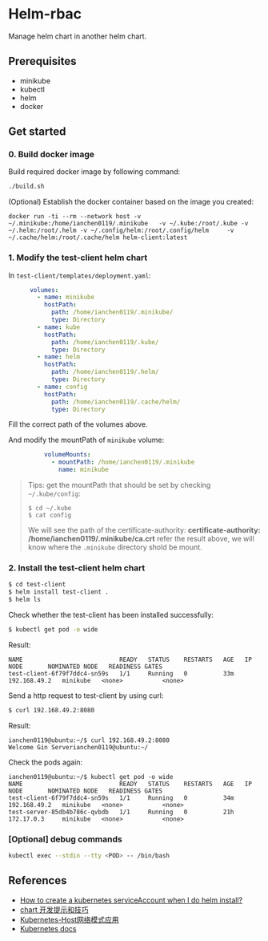 # Helm-rbac

Manage helm chart in another helm chart.

## Prerequisites
- minikube
- kubectl
- helm
- docker
## Get started

### 0. Build docker image

Build required docker image by following command:
```sh
./build.sh
```

(Optional) Establish the docker container based on the image you created:
```
docker run -ti --rm --network host -v ~/.minikube:/home/ianchen0119/.minikube   -v ~/.kube:/root/.kube -v ~/.helm:/root/.helm -v ~/.config/helm:/root/.config/helm     -v ~/.cache/helm:/root/.cache/helm helm-client:latest
```

### 1. Modify the test-client helm chart

In `test-client/templates/deployment.yaml`:
```yaml
      volumes:
        - name: minikube
          hostPath:
            path: /home/ianchen0119/.minikube/
            type: Directory
        - name: kube
          hostPath:
            path: /home/ianchen0119/.kube/
            type: Directory
        - name: helm
          hostPath:
            path: /home/ianchen0119/.helm/
            type: Directory
        - name: config
          hostPath:
            path: /home/ianchen0119/.cache/helm/
            type: Directory
```

Fill the correct path of the volumes above.

And modify the mountPath of `minikube` volume:
```yaml
          volumeMounts:
            - mountPath: /home/ianchen0119/.minikube
              name: minikube
```

> Tips: get the mountPath that should be set by checking `~/.kube/config`:
> ```
> $ cd ~/.kube
> $ cat config
> ```
> We will see the path of the certificate-authority:
> **certificate-authority: /home/ianchen0119/.minikube/ca.crt**
> refer the result above, we will know where the `.minikube` directory shold be mount.

### 2. Install the test-client helm chart

```sh
$ cd test-client
$ helm install test-client .
$ helm ls
```

Check whether the test-client has been installed successfully:
```sh
$ kubectl get pod -o wide
```
Result:
```
NAME                           READY   STATUS    RESTARTS   AGE   IP             NODE       NOMINATED NODE   READINESS GATES
test-client-6f79f7ddc4-sn59s   1/1     Running   0          33m   192.168.49.2   minikube   <none>           <none>
```
Send a http request to test-client by using curl:
```sh
$ curl 192.168.49.2:8080
```
Result:
```
ianchen0119@ubuntu:~/$ curl 192.168.49.2:8080
Welcome Gin Serverianchen0119@ubuntu:~/
```
Check the pods again:
```
ianchen0119@ubuntu:~/$ kubectl get pod -o wide
NAME                           READY   STATUS    RESTARTS   AGE   IP             NODE       NOMINATED NODE   READINESS GATES
test-client-6f79f7ddc4-sn59s   1/1     Running   0          34m   192.168.49.2   minikube   <none>           <none>
test-server-85db4b786c-qvbdb   1/1     Running   0          21h   172.17.0.3     minikube   <none>           <none>
```

### [Optional] debug commands

```sh
kubectl exec --stdin --tty <POD> -- /bin/bash
```

## References
- [How to create a kubernetes serviceAccount when I do helm install?](https://stackoverflow.com/questions/72504732/how-to-create-a-kubernetes-serviceaccount-when-i-do-helm-install)
- [chart 开发提示和技巧](https://helm.sh/zh/docs/howto/charts_tips_and_tricks/)
- [Kubernetes-Host网络模式应用](https://www.cnblogs.com/zhenyuyaodidiao/p/6739099.html)
- [Kubernetes docs](https://kubernetes.io/docs/concepts/storage/volumes/)
